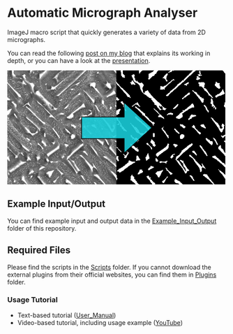 # Automatic Micrograph Analyser

ImageJ macro script that quickly generates a variety of data from 2D micrographs.

You can read the following [post on my blog](https://pawelcislo.com/2018/09/16/how-did-i-automate-micrograph-analysis/) that explains its working in depth, or you can have a look at the [presentation](https://drive.google.com/file/d/1mQZH9pExTbmQhjIbX7bjFtQNP66orTm6/view?usp=sharing).

![](./repo_image.png)

## Example Input/Output

You can find example input and output data in the [Example_Input_Output](Example_Input_Output) folder of this repository.

## Required Files

Please find the scripts in the [Scripts](Required_Files\Scripts) folder. If you cannot download the external plugins from their official websites, you can find them in [Plugins](RRequired_Files\Plugins) folder.

### Usage Tutorial

 - Text-based tutorial ([User_Manual](User_Manual.pdf))
 - Video-based tutorial, including usage example ([YouTube](https://www.youtube.com/watch?v=GK4SVDmPB0k&width=450&height=253&centervid=1&rel=0&listType=playlist&list=PLMzKVaLgphQcEBCz313qfkpeq3UDqXlAg&plindex=0))
